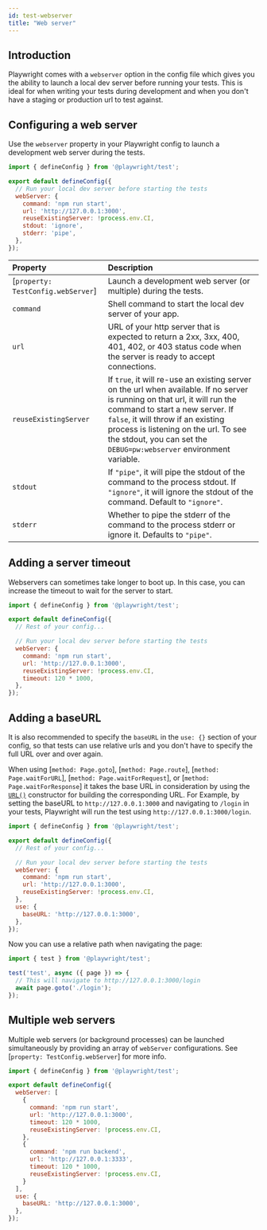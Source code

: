 ```yaml
---
id: test-webserver
title: "Web server"
---
```


## Introduction

Playwright comes with a `webserver` option in the config file which gives you the ability to launch a local dev server before running your tests. This is ideal for when writing your tests during development and when you don't have a staging or production url to test against.

## Configuring a web server

Use the `webserver` property in your Playwright config to launch a development web server during the tests.

```js title="playwright.config.ts"
import { defineConfig } from '@playwright/test';

export default defineConfig({
  // Run your local dev server before starting the tests
  webServer: {
    command: 'npm run start',
    url: 'http://127.0.0.1:3000',
    reuseExistingServer: !process.env.CI,
    stdout: 'ignore',
    stderr: 'pipe',
  },
});
```

| Property | Description |
| :- | :- |
| [`property: TestConfig.webServer`] | Launch a development web server (or multiple) during the tests. |
| `command`| Shell command to start the local dev server of your app. |
| `url`| URL of your http server that is expected to return a 2xx, 3xx, 400, 401, 402, or 403 status code when the server is ready to accept connections. |
| `reuseExistingServer`| If `true`, it will re-use an existing server on the url when available. If no server is running on that url, it will run the command to start a new server. If `false`, it will throw if an existing process is listening on the url. To see the stdout, you can set the `DEBUG=pw:webserver` environment variable. |
| `stdout` | If `"pipe"`, it will pipe the stdout of the command to the process stdout. If `"ignore"`, it will ignore the stdout of the command. Default to `"ignore"`. |
| `stderr` | Whether to pipe the stderr of the command to the process stderr or ignore it. Defaults to `"pipe"`. |

## Adding a server timeout

Webservers can sometimes take longer to boot up. In this case, you can increase the timeout to wait for the server to start.

```js title="playwright.config.ts"
import { defineConfig } from '@playwright/test';

export default defineConfig({
  // Rest of your config...

  // Run your local dev server before starting the tests
  webServer: {
    command: 'npm run start',
    url: 'http://127.0.0.1:3000',
    reuseExistingServer: !process.env.CI,
    timeout: 120 * 1000,
  },
});
```

## Adding a baseURL

It is also recommended to specify the `baseURL` in the `use: {}` section of your config, so that tests can use relative urls and you don't have to specify the full URL over and over again. 

When using [`method: Page.goto`], [`method: Page.route`], [`method: Page.waitForURL`], [`method: Page.waitForRequest`], or [`method: Page.waitForResponse`] it takes the base URL in consideration by using the [`URL()`](https://developer.mozilla.org/en-US/docs/Web/API/URL/URL) constructor for building the corresponding URL. For Example, by setting the baseURL to `http://127.0.0.1:3000` and navigating to `/login` in your tests, Playwright will run the test using `http://127.0.0.1:3000/login`.

```js title="playwright.config.ts"
import { defineConfig } from '@playwright/test';

export default defineConfig({
  // Rest of your config...

  // Run your local dev server before starting the tests
  webServer: {
    command: 'npm run start',
    url: 'http://127.0.0.1:3000',
    reuseExistingServer: !process.env.CI,
  },
  use: {
    baseURL: 'http://127.0.0.1:3000',
  },
});
```

Now you can use a relative path when navigating the page:

```js title="test.spec.ts"
import { test } from '@playwright/test';

test('test', async ({ page }) => {
  // This will navigate to http://127.0.0.1:3000/login
  await page.goto('./login');
});
```

## Multiple web servers

Multiple web servers (or background processes) can be launched simultaneously by providing an array of `webServer` configurations. See [`property: TestConfig.webServer`] for more info.


```js title="playwright.config.ts"
import { defineConfig } from '@playwright/test';

export default defineConfig({
  webServer: [
    {
      command: 'npm run start',
      url: 'http://127.0.0.1:3000',
      timeout: 120 * 1000,
      reuseExistingServer: !process.env.CI,
    },
    {
      command: 'npm run backend',
      url: 'http://127.0.0.1:3333',
      timeout: 120 * 1000,
      reuseExistingServer: !process.env.CI,
    }
  ],
  use: {
    baseURL: 'http://127.0.0.1:3000',
  },
});
```
